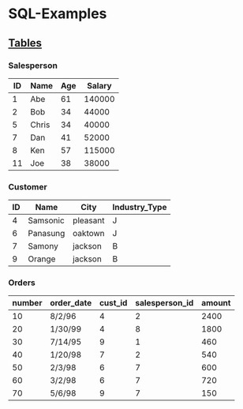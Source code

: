 # SQL-Examples

## <ins>Tables</ins>

### Salesperson
| ID | Name | Age | Salary |
|---|---|---|---|
| 1 | Abe | 61 | 140000 |
| 2 | Bob | 34 | 44000 |
| 5 | Chris | 34 | 40000 |
| 7 | Dan | 41 | 52000 |
| 8 | Ken | 57 | 115000 |
| 11 | Joe | 38 | 38000 |

### Customer
| ID | Name | City | Industry_Type |
|---|---|---|---|
| 4 | Samsonic | pleasant | J |
| 6 | Panasung | oaktown | J |
| 7 | Samony | jackson | B |
| 9 | Orange | jackson | B |

### Orders
| number | order_date | cust_id | salesperson_id | amount |
|---|---|---|---|---|
| 10 | 8/2/96 | 4 | 2 | 2400 |
| 20 | 1/30/99 | 4 | 8 | 1800 |
| 30 | 7/14/95 | 9 | 1 | 460 |
| 40 | 1/20/98 | 7 | 2 | 540 |
| 50 | 2/3/98 | 6 | 7 | 600 |
| 60 | 3/2/98 | 6 | 7 | 720 |
| 70 | 5/6/98 | 9 | 7 | 150 |